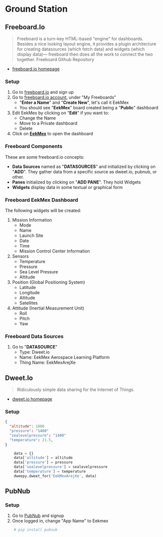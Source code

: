 Ground Station
==

## Freeboard.Io

> Freeboard is a turn-key HTML-based "engine" for dashboards. Besides a nice looking layout engine, it provides a plugin architecture for creating datasources (which fetch data) and widgets (which display data)— freeboard then does all the work to connect the two together. Freeboard Github Repository

- [freeboard.io homepage](https://freeboard.io/)

### Setup

1. Go to [freeboard.io](https://freeboard.io/) and sign up
2. Go to [freeboard.io account](https://freeboard.io/account/), under "My Freeboards"
   - "__Enter a Name__" and "__Create New__", let's call it EekMex
   - You should see "__EekMex__" board created being a "__Public__" dashboard
3. Edit EekMex by clicking on "__Edit__" if you want to:
   -  Change the Name
   -  Move to a Private dashboard
   -  Delete
4. Click on [__EekMex__](https://freeboard.io/board/huO_H7) to open the dashboard

### Freeboard Components

These are some freeboard.io concepts:

- __Data Sources__ named as "__DATASOURCES__" and initialized by clicking on "__ADD__". They gather data from a specific source as dweet.io, pubnub, or other.
- __Panes__ initialized by clicking on "__ADD PANE__". They hold Widgets
- __Widgets__ display data in some textual or graphical form

### Freeboard EekMex Dashboard

The following widgets will be created:

1. Mission Information
   - Mode
   - Name
   - Launch Site
   - Date
   - Time
   - Mission Control Center Information
3. Sensors
   - Temperature
   - Pressure
   - Sea Level Pressure
   - Altitude
4. Position (Global Positioning System)
   - Latitude
   - Longitude
   - Altitude
   - Satellites
5. Attitude (Inertial Measurement Unit)
   - Roll
   - Pitch
   - Yaw

### Freeboard Data Sources

1. Go to "__DATASOURCE__"
   - Type: Dweet.io
   - Name: EekMex Aerospace Learning Platform
   - Thing Name: EekMexArejXe

## Dweet.Io

> Ridiculously simple data sharing for the Internet of Things.

- [dweet.io homepage](http://dweet.io/)

### Setup

```json
{
  "altitude": 1800
  "pressure": "1400"
  "sealevelpressure": "1400"
  "temperature": 21.5,
}
```
  
```Python
    data = {}
    data['altitude'] = altitude
    data['pressure'] = pressure
    data['sealevelpressure'] = sealevelpressure
    data['temperature'] = temperature
    dweepy.dweet_for('EekMexArejXe', data)
```

## PubNub

### Setup

1. Go to [PubNub](https://www.pubnub.com/) and signup
2. Once logged in, change "App Name" to Eekmex

```sh
    # pip install pubnub
```